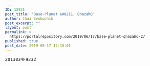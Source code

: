 ```yaml
---
ID: 12851
post_title: 'Base-Planet &#8211; QhazahQ'
author: Chaz Svobodnik
post_excerpt: ""
layout: post
permalink: >
  https://portalrepository.com/2019/06/17/base-planet-qhazahq-2/
published: true
post_date: 2019-06-17 12:15:01
---
```

<pre>2013034F9232</pre>